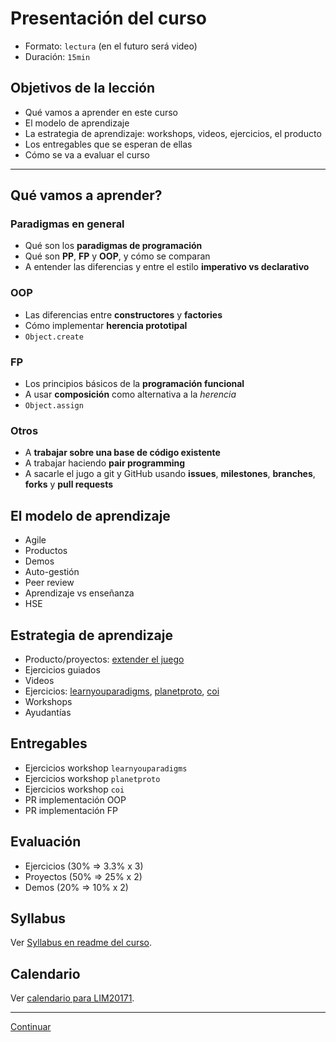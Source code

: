 # Presentación del curso

* Formato: `lectura` (en el futuro será video)
* Duración: `15min`

## Objetivos de la lección

* Qué vamos a aprender en este curso
* El modelo de aprendizaje
* La estrategia de aprendizaje: workshops, videos, ejercicios, el producto
* Los entregables que se esperan de ellas
* Cómo se va a evaluar el curso

***

## Qué vamos a aprender?

### Paradigmas en general

* Qué son los **paradigmas de programación**
* Qué son **PP**, **FP** y **OOP**, y cómo se comparan
* A entender las diferencias y entre el estilo **imperativo vs declarativo**

### OOP

* Las diferencias entre **constructores** y **factories**
* Cómo implementar **herencia prototipal**
* `Object.create`

### FP

* Los principios básicos de la **programación funcional**
* A usar **composición** como alternativa a la _herencia_
* `Object.assign`

### Otros

* A **trabajar sobre una base de código existente**
* A trabajar haciendo **pair programming**
* A sacarle el jugo a git y GitHub usando **issues**, **milestones**,
  **branches**, **forks** y **pull requests**

## El modelo de aprendizaje

* Agile
* Productos
* Demos
* Auto-gestión
* Peer review
* Aprendizaje vs enseñanza
* HSE

## Estrategia de aprendizaje

* Producto/proyectos: [extender el juego](https://laboratoria.github.io/game-oop/)
* Ejercicios guiados
* Videos
* Ejercicios:
  [learnyouparadigms](https://github.com/Laboratoria/learnyouparadigms),
  [planetproto](https://github.com/sporto/planetproto),
  [coi](https://github.com/Laboratoria/coi)
* Workshops
* Ayudantías

## Entregables

* Ejercicios workshop `learnyouparadigms`
* Ejercicios workshop `planetproto`
* Ejercicios workshop `coi`
* PR implementación OOP
* PR implementación FP

## Evaluación

* Ejercicios (30% => 3.3% x 3)
* Proyectos (50% => 25% x 2)
* Demos (20% => 10% x 2)

## Syllabus

Ver [Syllabus en readme del curso](README.md#syllabus).

## Calendario

Ver [calendario para LIM20171](lim-ec-js-2017-1.md).

***

[Continuar](02-env/01-git%2Bgithub.md)
